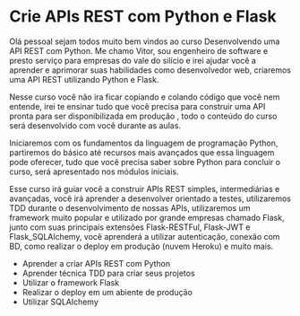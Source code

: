 # Crie APIs REST com Python e Flask

Olá pessoal sejam todos muito bem vindos ao curso Desenvolvendo uma API REST com Python. Me chamo Vitor, sou engenheiro de software e presto serviço para empresas do vale do silício e irei ajudar você a aprender e aprimorar suas habilidades como desenvolvedor web, criaremos uma API REST utilizando Python e Flask.



Nesse curso você não ira ficar copiando e colando código que você nem entende, irei te ensinar tudo que você precisa para construir uma API pronta para ser disponibilizada em produção , todo o conteúdo do curso será desenvolvido com você durante as aulas.



Iniciaremos com os fundamentos da linguagem de programação Python, partiremos do básico até recursos mais avançados que essa linguagem pode oferecer, tudo que você precisa saber sobre Python para concluir o curso, será apresentado nos módulos iniciais.



Esse curso irá guiar você a construir APIs REST simples, intermediárias e avançadas, você irá aprender a desenvolver orientado a testes, utilizaremos TDD durante o desenvolvimento de nossas APIs, utilizaremos um framework muito popular e utilizado por grande empresas chamado Flask, junto com suas principais extensões Flask-RESTFul, Flask-JWT e Flask_SQLAlchemy, você aprenderá a utilizar autenticação, conexão com BD, como realizar o deploy em produção (nuvem Heroku) e muito mais.

- Aprender a criar APIs REST com Python
- Aprender técnica TDD para criar seus projetos
- Utilizar o framework Flask
- Realizar o deploy em um abiente de produçāo
- Utilizar SQLAlchemy